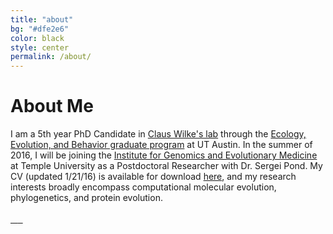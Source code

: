 ```yaml
---
title: "about"
bg: "#dfe2e6"
color: black
style: center
permalink: /about/
---
```

<!--
<span class="fa-stack subtlecircle" style="font-size:100px; background:rgba(218, 229, 241, 0.5)">
  <i class="fa fa-circle-thin fa-stack-2x" style = "color:#590059"></i>
  <i class="fa fa-flask fa-stack-1x" style = "color:#590059"></i>
</span>
-->

# About Me


I am a 5th year PhD Candidate in [Claus Wilke's lab](http://wilkelab.org) through the [Ecology, Evolution, and Behavior graduate program](http://www.biosci.utexas.edu/graduate/eeb/) at UT Austin. In the summer of 2016, I will be joining the [Institute for Genomics and Evolutionary Medicine](http://igem.temple.edu/) at Temple University as a Postdoctoral Researcher with Dr. Sergei Pond.
My CV (updated 1/21/16) is available for download [here](../files/CV_SJSpielman.pdf), and my research interests broadly encompass computational molecular evolution, phylogenetics, and protein evolution. 
<br><br>
<a href="mailto:stephanie.spielman@gmail.com" class="info-link"><span class="fa fa-envelope fa-2x" style = "color:black"> &nbsp;&nbsp; <a href="https://www.github.com/sjspielman" class="info-link"><span class="fa fa-github fa-2x" style = "color:black"> &nbsp;&nbsp; <a href="https://www.twitter.com/stephspiel" class="info-link"><span class="fa fa-twitter fa-2x" style = "color:black">